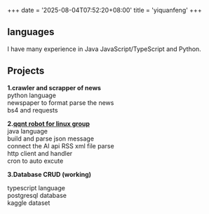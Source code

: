 +++
date = '2025-08-04T07:52:20+08:00'
title = 'yiquanfeng'
+++

## languages
I have many experience in Java JavaScript/TypeScript and Python.  
## Projects
**1.crawler and scrapper of news**  
python language  
newspaper to format parse the news  
bs4 and requests  

**2.**[**qqnt robot for linux group**](https://github.com/yiquanfeng/Pbot)  
java language  
build and parse json message  
connect the AI api
RSS xml file parse  
http client and handler  
cron to auto excute

**3.Database CRUD (working)**  

typescript language  
postgresql database  
kaggle dataset  
